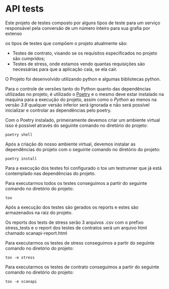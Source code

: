 # API tests

Este projeto de testes composto por alguns tipos de teste para um serviço responsável pela conversão de um número inteiro para sua grafia por extenso

os tipos de testes que compõem o projeto atualmente são:
* Testes de contrato, visando se os requisitos especificados no projeto são cumpridos;
* Testes de stress, onde estamos vendo quantas requisições são necessárias para que a aplicação caia, se ela cair.

O Projeto foi desenvolvido utilizando python e algumas bibliotecas python.

Para o controle de versões tanto do Python quanto das dependências utilizadas no projeto, é utilizado o [Poetry](https://python-poetry.org/) e o mesmo deve estar instalado na maquina para a execução do projeto, assim como o *Python* ao menos na versão *3.8* qualquer versão inferior será ignorada e não será possível inicializar e controlar as dependências pelo poetry.

Com o Poetry instalado, primeiramente devemos criar um ambiente virtual isso é possível através do seguinte comando no diretório do projeto:
```
poetry shell
```

Após a criação do nosso ambiente virtual, devemos instalar as dependências do projeto com o seguinte comando no diretório do projeto:
```
poetry install
```

Para a execução dos testes foi configurado o tox um testrunner que já está contemplado nas dependências do projeto.

Para executarmos todos os testes conseguimos a partir do seguinte comando no diretório do projeto:
```
tox
```
Após a execução dos testes são gerados os reports e estes são armazenados na raiz do projeto.

Os reports dos tests de stress serão 3 arquivos .csv com o prefixo stress_tests e o report dos testes de contratos será um arquivo html chamado scanapi-report.html

Para executarmos os testes de stress conseguimos a partir do seguinte comando no diretório do projeto:
```
tox -e stress
```

Para executarmos os testes de contrato conseguimos a partir do seguinte comando no diretório do projeto:
```
tox -e scanapi
```
